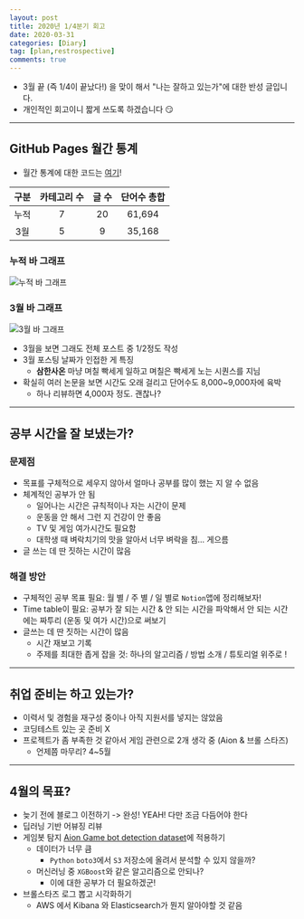 ```yaml
---
layout: post
title: 2020년 1/4분기 회고
date: 2020-03-31
categories: [Diary]
tag: [plan,restrospective]
comments: true
---
```



* 3월 끝 (즉 1/4이 끝났다!) 을 맞이 해서 "나는 잘하고 있는가"에 대한 반성 글입니다. 
* 개인적인 회고이니 짧게 쓰도록 하겠습니다 :smirk:

---

## GitHub Pages 월간 통계

* 월간 통계에 대한 코드는 [여기](http://www.github.com/assaeunji/blog-stats)!

|구분| 카테고리 수  |  글 수 | 단어수 총합 |
|:---:|:---:|:---:|:---:|
|누적| 7 | 20 | 61,694|
|3월| 5  | 9  |35,168|

### 누적 바 그래프
![누적 바 그래프](../../images/blog-stat.png)

### 3월 바 그래프
![3월 바 그래프](../../images/mar-blog-stat.png)

* 3월을 보면 그래도 전체 포스트 중 1/2정도 작성
* 3월 포스팅 날짜가 인접한 게 특징
  * **삼한사온** 마냥 며칠 빡세게 일하고 며칠은 빡세게 노는 시퀀스를 지님
* 확실히 여러 논문을 보면 시간도 오래 걸리고 단어수도 8,000~9,000자에 육박 
  * 하나 리뷰하면 4,000자 정도. 괜찮나? 

---
## 공부 시간을 잘 보냈는가?

### 문제점

* 목표를 구체적으로 세우지 않아서 얼마나 공부를 많이 했는 지 알 수 없음
* 체계적인 공부가 안 됨
    - 일어나는 시간은 규칙적이나 자는 시간이 문제
    - 운동을 안 해서 그런 지 건강이 안 좋음
    - TV 및 게임 여가시간도 필요함
    - 대학생 때 벼락치기의 맛을 알아서 너무 벼락을 침... 게으름
* 글 쓰는 데 딴 짓하는 시간이 많음

### 해결 방안

* 구체적인 공부 목표 필요: 월 별 / 주 별 / 일 별로 `Notion`앱에 정리해보자!
* Time table이 필요: 공부가 잘 되는 시간 & 안 되는 시간을 파악해서 안 되는 시간에는 짜투리 (운동 및 여가 시간)으로 써보기
* 글쓰는 데 딴 짓하는 시간이 많음
    - 시간 재보고 기록
    - 주제를 최대한 좁게 잡을 것: 하나의 알고리즘 / 방법 소개 / 튜토리얼 위주로 !

---

## 취업 준비는 하고 있는가?

* 이력서 및 경험을 재구성 중이나 아직 지원서를 넣지는 않았음
* 코딩테스트 있는 곳 준비 X
* 프로젝트가 좀 부족한 것 같아서 게임 관련으로 2개 생각 중 (Aion & 브롤 스타즈)
  * 언제쯤 마무리? 4~5월


---

## 4월의 목표?

- 늦기 전에 블로그 이전하기 -> 완성! YEAH! 다만 조금 다듬어야 한다
- 딥러닝 기반 어뷰징 리뷰
- 게임봇 탐지 [Aion Game bot detection dataset](http://ocslab.hksecurity.net/Datasets/game-bot-detection)에 적용하기
  - 데이터가 너무 큼
    - `Python` `boto3`에서 `S3` 저장소에 올려서 분석할 수 있지 않을까?
  - 머신러닝 중 `XGBoost`와 같은 알고리즘으로 안되나?
    - 이에 대한 공부가 더 필요하겠군!
- 브롤스타즈 로그 뽑고 시각화하기
    - AWS 에서 Kibana 와 Elasticsearch가 뭔지 알아야할 것 같음
